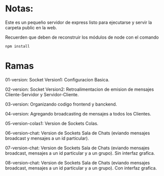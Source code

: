 # Notas:

Este es un pequeño servidor de express listo para ejecutarse y servir la carpeta public en la web.

Recuerden que deben de reconstruir los módulos de node con el comando

```
npm install
```

# Ramas

01-version: Socket Version1: Configuracion Basica.

02-version: Socket Version2: Retroalimentacion de emision de mensajes Cliente-Servidor y Servidor-Cliente.

03-version: Organizando codigo frontend y banckend.

04-version: Agregando broadcasting de mensajes a todos los Clientes.

05-version-colas1: Version de Sockets Colas.

06-version-chat: Version de Sockets Sala de Chats (eviando mensajes broadcast y mensajes a un id particular).

07-version-chat: Version de Sockets Sala de Chats (eviando mensajes broadcast, mensajes a un id particular y a un grupo). Sin interfaz grafica.

08-version-chat: Version de Sockets Sala de Chats (eviando mensajes broadcast, mensajes a un id particular y a un grupo). Con interfaz grafica.
